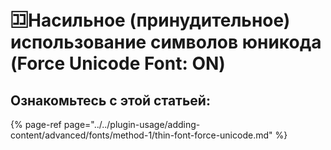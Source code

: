 # 🈁Насильное (принудительное) использование символов юникода (Force Unicode Font: ON)

## Ознакомьтесь с этой статьей:

{% page-ref page="../../plugin-usage/adding-content/advanced/fonts/method-1/thin-font-force-unicode.md" %}



